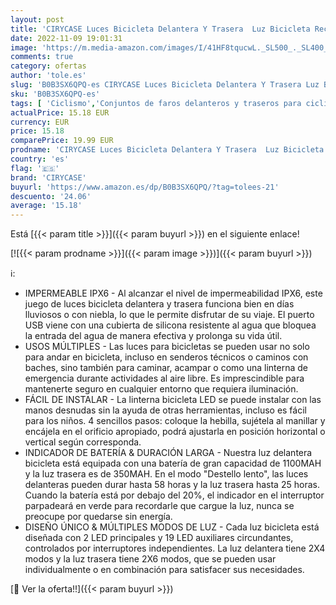 ```yaml
---
layout: post
title: 'CIRYCASE Luces Bicicleta Delantera Y Trasera  Luz Bicicleta Recargable USB Súper Brillante  IPX6 Impermeable Luces para Bicicletas para Montar Noche/Acampar  8+12 Iluminación Modos & Batería Duradera'
date: 2022-11-09 19:01:31
image: 'https://m.media-amazon.com/images/I/41HF8tqucwL._SL500_._SL400_.jpg'
comments: true
category: ofertas
author: 'tole.es'
slug: 'B0B3SX6QPQ-es CIRYCASE Luces Bicicleta Delantera Y Trasera Luz Bicicleta...'
sku: 'B0B3SX6QPQ-es'
tags: [ 'Ciclismo','Conjuntos de faros delanteros y traseros para ciclismo','Deportes y aire libre','Luces y reflectores de ciclismo','Ropa y equipo para deportes','bicicleta','cirycase','🇪🇸', ]
actualPrice: 15.18 EUR
currency: EUR
price: 15.18
comparePrice: 19.99 EUR
prodname: 'CIRYCASE Luces Bicicleta Delantera Y Trasera  Luz Bicicleta Recargable USB Súper Brillante  IPX6 Impermeable Luces para Bicicletas para Montar Noche/Acampar  8+12 Iluminación Modos & Batería Duradera'
country: 'es'
flag: '🇪🇸'
brand: 'CIRYCASE'
buyurl: 'https://www.amazon.es/dp/B0B3SX6QPQ/?tag=tolees-21'
descuento: '24.06'
average: '15.18'
---
```


Está [{{< param title >}}]({{< param buyurl >}}) en el siguiente enlace!

[![{{< param prodname >}}]({{< param image >}})]({{< param buyurl >}})

ℹ️:

- IMPERMEABLE IPX6 - Al alcanzar el nivel de impermeabilidad IPX6, este juego de luces bicicleta delantera y trasera funciona bien en días lluviosos o con niebla, lo que le permite disfrutar de su viaje. El puerto USB viene con una cubierta de silicona resistente al agua que bloquea la entrada del agua de manera efectiva y prolonga su vida útil.
- USOS MÚLTIPLES - Las luces para bicicletas se pueden usar no solo para andar en bicicleta, incluso en senderos técnicos o caminos con baches, sino también para caminar, acampar o como una linterna de emergencia durante actividades al aire libre. Es imprescindible para mantenerte seguro en cualquier entorno que requiera iluminación.
- FÁCIL DE INSTALAR - La linterna bicicleta LED se puede instalar con las manos desnudas sin la ayuda de otras herramientas, incluso es fácil para los niños. 4 sencillos pasos: coloque la hebilla, sujétela al manillar y encájela en el orificio apropiado, podrá ajustarla en posición horizontal o vertical según corresponda.
- INDICADOR DE BATERÍA & DURACIÓN LARGA - Nuestra luz delantera bicicleta está equipada con una batería de gran capacidad de 1100MAH y la luz trasera es de 350MAH. En el modo "Destello lento", las luces delanteras pueden durar hasta 58 horas y la luz trasera hasta 25 horas. Cuando la batería está por debajo del 20%, el indicador en el interruptor parpadeará en verde para recordarle que cargue la luz, nunca se preocupe por quedarse sin energía.
- DISEÑO ÚNICO & MÚLTIPLES MODOS DE LUZ - Cada luz bicicleta está diseñada con 2 LED principales y 19 LED auxiliares circundantes, controlados por interruptores independientes. La luz delantera tiene 2X4 modos y la luz trasera tiene 2X6 modos, que se pueden usar individualmente o en combinación para satisfacer sus necesidades.

[🛒 Ver la oferta!!]({{< param buyurl >}})
